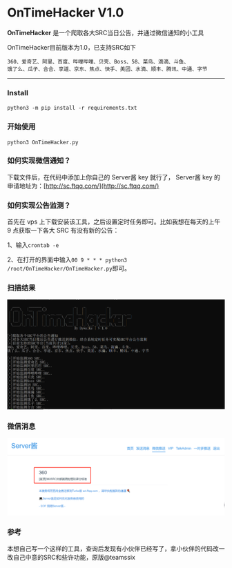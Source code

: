 # OnTimeHacker V1.0 #

**OnTimeHacker** 是一个爬取各大SRC当日公告，并通过微信通知的小工具

OnTimeHacker目前版本为1.0，已支持SRC如下
```
360、爱奇艺、阿里、百度、哔哩哔哩、贝壳、Boss、58、菜鸟、滴滴、斗鱼、
饿了么、瓜子、合合、享道、京东、焦点、快手、美团、水滴、顺丰、腾讯、中通、字节
```

------

### Install ###

```
python3 -m pip install -r requirements.txt
```

### 开始使用 ###

```
python3 OnTimeHacker.py
```

### 如何实现微信通知？

下载文件后，在代码中添加上你自己的 Server酱 key 就行了， Server酱 key 的申请地址为：[http://sc.ftqq.com/](http://sc.ftqq.com/)

### 如何实现公告监测？

首先在 vps 上下载安装该工具，之后设置定时任务即可。比如我想在每天的上午 9 点获取一下各大 SRC 有没有新的公告：

1、输入`crontab -e`

2、在打开的界面中输入`00 9 * * * python3 /root/OnTimeHacker/OnTimeHacker.py`即可。

### 扫描结果 ###

![OnTimeHacker](./image/OnTimeHacker.jpg)

### 微信消息 ###

![Notice](./image/Notice.jpg)

### 参考 ###
本想自己写一个这样的工具，查询后发现有小伙伴已经写了，拿小伙伴的代码改一改自己中意的SRC和些许功能，原版@teamssix
